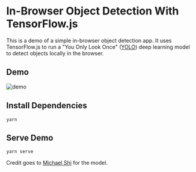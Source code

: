 # In-Browser Object Detection With TensorFlow.js

This is a demo of a simple in-browser object detection app. It uses TensorFlow.js to run a "You Only Look Once" ([YOLO](https://github.com/ModelDepot/tfjs-yolo-tiny)) deep learning model to detect objects locally in the browser.

## Demo

![demo](https://github.com/ModelDepot/tf-js-demo/src/assets/demo.gif)

## Install Dependencies

    yarn

## Serve Demo

    yarn serve

Credit goes to [Michael Shi](https://modeldepot.io/mikeshi/tiny-yolo-in-javascript#discussion) for the model.
